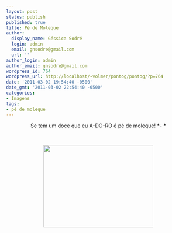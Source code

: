 ```yaml
---
layout: post
status: publish
published: true
title: Pé de Moleque
author:
  display_name: Géssica Sodré
  login: admin
  email: gnsodre@gmail.com
  url: ''
author_login: admin
author_email: gnsodre@gmail.com
wordpress_id: 764
wordpress_url: http://localhost/~volmer/pontog/pontog/?p=764
date: '2011-03-02 19:54:40 -0500'
date_gmt: '2011-03-02 22:54:40 -0500'
categories:
- Imagens
tags:
- pé de moleque
---
```

<p style="text-align: center;">Se tem um doce que eu A-DO-RO é pé de moleque! *- *</p>
<p style="text-align: center;">&nbsp;</p>
<p style="text-align: center;"><img class="aligncenter size-medium wp-image-765" title="Pé de Moleque" src="http://localhost/~volmer/pontog/pontog/wp-content/uploads/2011/03/DSC05722-300x225.jpg" alt="" width="300" height="225" /></p>
